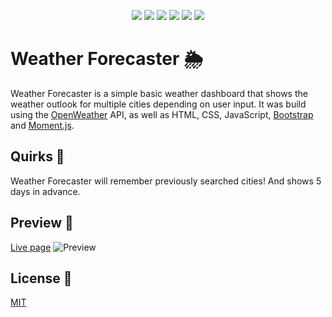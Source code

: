 <p align="center">
    <img src="https://img.shields.io/badge/Javascript-yellow" />
    <img src="https://img.shields.io/badge/CSS-blue"  />
    <img src="https://img.shields.io/badge/HTML5-orange" />
    <img src="https://img.shields.io/badge/Bootstrap-purple" >
    <img src="https://img.shields.io/badge/Moment.js-green" />
    <img src="https://img.shields.io/badge/OpenWeather%20API-orange" />
</p>


# Weather Forecaster 🌦

Weather Forecaster is a simple basic weather dashboard that shows the weather outlook for multiple cities depending on user input. It was build using the [OpenWeather](https://openweathermap.org/) API, as well as HTML, CSS, JavaScript, [Bootstrap](https://getbootstrap.com/) and [Moment.js](https://momentjs.com/).

## Quirks 🎯

Weather Forecaster will remember previously searched cities! And shows 5 days in advance.


## Preview 👀
[Live page](https://evalecillos.github.io/Weather-Forecaster/)
![Preview](./assets/preview.png)

## License 📓
[MIT](https://choosealicense.com/licenses/mit/)

